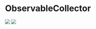 # ObservableCollector

[![](https://img.shields.io/badge/docs-stable-blue.svg)](https://skleinbo.github.io/ObservableCollector.jl/stable)
[![](https://img.shields.io/badge/docs-latest-blue.svg)](https://skleinbo.github.io/ObservableCollector.jl/latest)
